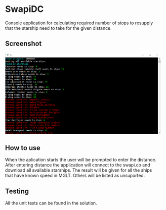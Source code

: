 # SwapiDC
Console application for calculating required number of stops to resupply that the starship need to take for the given distance.

## Screenshot
![console](https://github.com/stsrki/SwapiDC/blob/master/Docs/console.png)

## How to use
When the aplication starts the user will be prompted to enter the distance. After entering distance the application will connect to the swapi.co and download all available starships. The result will be given for all the ships that have known speed in MGLT. Others will be listed as unsuported.

## Testing
All the unit tests can be found in the solution.
